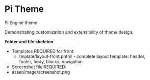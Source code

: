 Pi Theme
=============

Pi Engine theme

Demonstrating customization and extensibility of theme design.


**Folder and file skeleton**

* Templates REQUIRED for front:
  *  tmplate/layout-front.phtml - complete layout template: header, footer, body, blocks, navigation
* Screenshot file REQUIRED:
*  asset/image/screenshot.png
